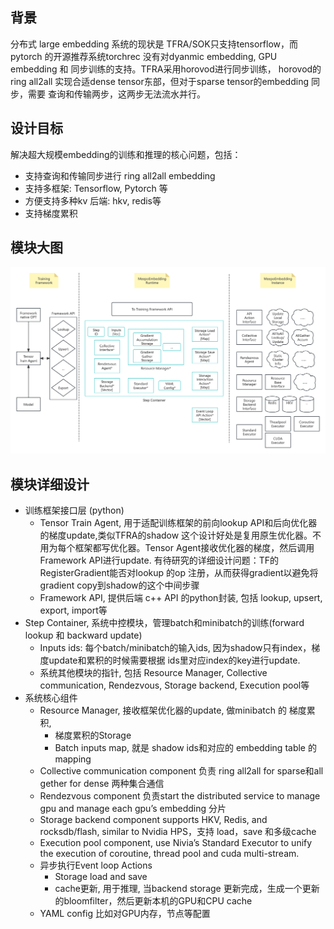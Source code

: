 ## 背景
分布式 large embedding 系统的现状是 TFRA/SOK只支持tensorflow，而pytorch 的开源推荐系统torchrec 
没有对dyanmic embedding, GPU embedding 和 同步训练的支持。TFRA采用horovod进行同步训练，
horovod的 ring all2all 实现合适dense tensor东部，但对于sparse tensor的embedding 同步，需要
查询和传输两步，这两步无法流水并行。

## 设计目标
解决超大规模embedding的训练和推理的核心问题，包括：
- 支持查询和传输同步进行 ring all2all embedding
- 支持多框架: Tensorflow, Pytorch 等
- 方便支持多种kv 后端: hkv, redis等
- 支持梯度累积

## 模块大图
![design](../big_picture.jpg)

## 模块详细设计

- 训练框架接口层 (python)
  - Tensor Train Agent, 用于适配训练框架的前向lookup API和后向优化器的梯度update,类似TFRA的shadow
    这个设计好处是复用原生优化器。不用为每个框架都写优化器。Tensor Agent接收优化器的梯度，然后调用Framework API进行update.
    有待研究的详细设计问题：TF的RegisterGradient能否对lookup 的op 注册，从而获得gradient以避免将gradient copy到shadow的这个中间步骤
  - Framework API, 提供后端 c++ API 的python封装, 包括 lookup, upsert, export, import等
- Step Container, 系统中控模块，管理batch和minibatch的训练(forward lookup 和 backward update)
  - Inputs ids: 每个batch/minibatch的输入ids, 因为shadow只有index，梯度update和累积的时候需要根据 ids里对应index的key进行update.
  - 系统其他模块的指针, 包括 Resource Manager, Collective communication, Rendezvous, Storage backend, Execution pool等
- 系统核心组件
  - Resource Manager, 接收框架优化器的update, 做minibatch 的 梯度累积,
    - 梯度累积的Storage
    - Batch inputs map, 就是 shadow ids和对应的 embedding table 的mapping
  - Collective communication component 负责 ring all2all for sparse和all gether for dense 两种集合通信
  - Rendezvous component 负责start the distributed service to manage gpu and manage each gpu’s embedding 分片
  - Storage backend component supports HKV, Redis, and rocksdb/flash, similar to Nvidia HPS，支持 load，save 和多级cache
  - Execution pool component, use Nivia’s Standard Executor to unify the execution of coroutine, thread pool and cuda multi-stream. 
  - 异步执行Event loop Actions
    - Storage load and save 
    - cache更新, 用于推理, 当backend storage 更新完成，生成一个更新的bloomfilter，然后更新本机的GPU和CPU cache
  - YAML config 比如对GPU内存，节点等配置


